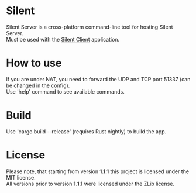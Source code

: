 # Silent
Silent Server is a cross-platform command-line tool for hosting Silent Server.<br>
Must be used with the [Silent Client](https://github.com/Flone-dnb/silent-rs) application.
# How to use
If you are under NAT, you need to forward the UDP and TCP port 51337 (can be changed in the config).<br>
Use 'help' command to see available commands.
# Build
Use 'cargo build --release' (requires Rust nightly) to build the app.
# License
Please note, that starting from version **1.1.1** this project is licensed under the MIT license.<br>
All versions prior to version **1.1.1** were licensed under the ZLib license.
